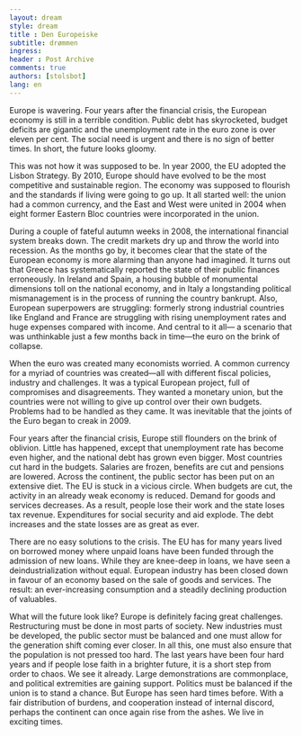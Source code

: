 ```yaml
---
layout: dream
style: dream
title : Den Europeiske
subtitle: drømmen
ingress: 
header : Post Archive
comments: true
authors: [stolsbot]
lang: en
---
```


Europe is wavering. Four years after the financial crisis, the European economy is still
in a terrible condition. Public debt has skyrocketed, budget deficits are gigantic and the
unemployment rate in the euro zone is over eleven per cent. The social need is urgent and
there is no sign of better times. In short, the future looks gloomy.

This was not how it was supposed to be. In year 2000, the EU adopted the Lisbon Strategy.
By 2010, Europe should have evolved to be the most competitive and sustainable region.
The economy was supposed to flourish and the standards if living were going to go up. It all
started well: the union had a common currency, and the East and West were united in 2004
when eight former Eastern Bloc countries were incorporated in the union.

During a couple of fateful autumn weeks in 2008, the international financial system breaks
down. The credit markets dry up and throw the world into recession. As the months go by,
it becomes clear that the state of the European economy is more alarming than anyone
had imagined. It turns out that Greece has systematically reported the state of their public
finances erroneously. In Ireland and Spain, a housing bubble of monumental dimensions
toll on the national economy, and in Italy a longstanding political mismanagement is in
the process of running the country bankrupt. Also, European superpowers are struggling:
formerly strong industrial countries like England and France are struggling with rising
unemployment rates and huge expenses compared with income. And central to it all—
a scenario that was unthinkable just a few months back in time—the euro on the brink of
collapse.

When the euro was created many economists worried. A common currency for a myriad
of countries was created—all with different fiscal policies, industry and challenges. It was a
typical European project, full of compromises and disagreements. They wanted a monetary
union, but the countries were not willing to give up control over their own budgets.
Problems had to be handled as they came. It was inevitable that the joints of the Euro began
to creak in 2009.

Four years after the financial crisis, Europe still flounders on the brink of oblivion. Little has
happened, except that unemployment rate has become even higher, and the national debt
has grown even bigger. Most countries cut hard in the budgets. Salaries are frozen, benefits
are cut and pensions are lowered. Across the continent, the public sector has been put on
an extensive diet. The EU is stuck in a vicious circle. When budgets are cut, the activity in an
already weak economy is reduced. Demand for goods and services decreases. As a result,
people lose their work and the state loses tax revenue. Expenditures for social security and
aid explode. The debt increases and the state losses are as great as ever.

There are no easy solutions to the crisis. The EU has for many years lived on borrowed
money where unpaid loans have been funded through the admission of new loans. While
they are knee-deep in loans, we have seen a deindustrialization without equal. European
industry has been closed down in favour of an economy based on the sale of goods and
services. The result: an ever-increasing consumption and a steadily declining production of
valuables.

What will the future look like? Europe is definitely facing great challenges. Restructuring
must be done in most parts of society. New industries must be developed, the public sector
must be balanced and one must allow for the generation shift coming ever closer. In all this,
one must also ensure that the population is not pressed too hard. The last years have been
four hard years and if people lose faith in a brighter future, it is a short step from order to
chaos. We see it already. Large demonstrations are commonplace, and political extremities
are gaining support. Politics must be balanced if the union is to stand a chance. But Europe
has seen hard times before. With a fair distribution of burdens, and cooperation instead
of internal discord, perhaps the continent can once again rise from the ashes. We live in
exciting times.